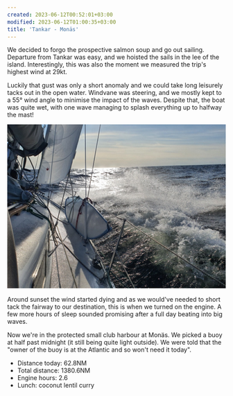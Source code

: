 ```yaml
---
created: 2023-06-12T00:52:01+03:00
modified: 2023-06-12T01:00:35+03:00
title: 'Tankar - Monäs'
---
```


We decided to forgo the prospective salmon soup and go out sailing. Departure from Tankar was easy, and we hoisted the sails in the lee of the island. Interestingly, this was also the moment we measured the trip's highest wind at 29kt.

Luckily that gust was only a short anomaly and we could take long leisurely tacks out in the open water. Windvane was steering, and we mostly kept to a 55° wind angle to minimise the impact of the waves. Despite that, the boat was quite wet, with one wave managing to splash everything up to halfway the mast!

![Image](../2023/817bd65e4629d9e3f576434492960ce4.jpg) 

Around sunset the wind started dying and as we would've needed to short tack the fairway to our destination, this is when we turned on the engine. A few more hours of sleep sounded promising after a full day beating into big waves.

Now we're in the protected small club harbour at Monäs. We picked a buoy at half past midnight (it still being quite light outside). We were told that the "owner of the buoy is at the Atlantic and so won't need it today".

* Distance today: 62.8NM
* Total distance: 1380.6NM
* Engine hours: 2.6
* Lunch: coconut lentil curry

